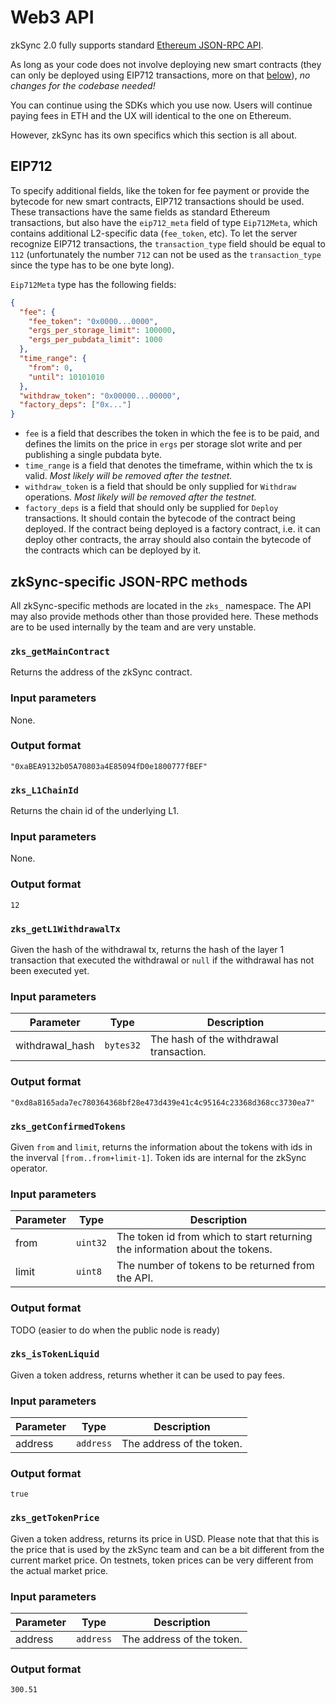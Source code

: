 # Web3 API

zkSync 2.0 fully supports standard [Ethereum JSON-RPC API](https://eth.wiki/json-rpc/API).

As long as your code does not involve deploying new smart contracts (they can only be deployed using EIP712 transactions, more on that [below](#eip712)), _no changes for the codebase needed!_

You can continue using the SDKs which you use now. Users will continue paying fees in ETH and the UX will identical to the one on Ethereum.

However, zkSync has its own specifics which this section is all about.

## EIP712

To specify additional fields, like the token for fee payment or provide the bytecode for new smart contracts, EIP712 transactions should be used. These transactions have the same fields as standard Ethereum transactions, but also have the `eip712_meta` field of type `Eip712Meta`, which contains additional L2-specific data (`fee_token`, etc). To let the server recognize EIP712 transactions, the `transaction_type` field should be equal to `112` (unfortunately the number `712` can not be used as the `transaction_type` since the type has to be one byte long).

`Eip712Meta` type has the following fields:

```json
{
  "fee": {
    "fee_token": "0x0000...0000",
    "ergs_per_storage_limit": 100000,
    "ergs_per_pubdata_limit": 1000
  },
  "time_range": {
    "from": 0,
    "until": 10101010
  },
  "withdraw_token": "0x00000...00000",
  "factory_deps": ["0x..."]
}
```

- `fee` is a field that describes the token in which the fee is to be paid, and defines the limits on the price in `ergs` per storage slot write and per publishing a single pubdata byte.
- `time_range` is a field that denotes the timeframe, within which the tx is valid. _Most likely will be removed after the testnet._
- `withdraw_token` is a field that should be only supplied for `Withdraw` operations. _Most likely will be removed after the testnet._
- `factory_deps` is a field that should only be supplied for `Deploy` transactions. It should contain the bytecode of the contract being deployed. If the contract being deployed is a factory contract, i.e. it can deploy other contracts, the array should also contain the bytecode of the contracts which can be deployed by it.

<!-- TODO: add example -->

## zkSync-specific JSON-RPC methods

All zkSync-specific methods are located in the `zks_` namespace. The API may also provide methods other than those provided here. These methods are to be used internally by the team and are very unstable.

<!-- ### `zks_estimateFee`

Returns the fee for the transaction. The token in which the fee is calculated is returned based on the `fee_token` in the transaction provided.

#### Input parameters

| Parameter | Type          | Description                                                  |
| --------- | ------------- | ------------------------------------------------------------ |
| req       | `CallRequest` | The zkSync transaction for which the fee should be estimated |

#### Output format

```json
{
  "ergs_limit": 100000000,
  "ergs_price_limit": 10000,
  "fee_token": "0xa0b86991c6218b36c1d19d4a2e9eb0ce3606eb48",
  "ergs_per_storage_limit": 100,
  "ergs_per_pubdata_limit": 10
}
``` -->

### `zks_getMainContract`

Returns the address of the zkSync contract.

### Input parameters

None.

### Output format

`"0xaBEA9132b05A70803a4E85094fD0e1800777fBEF"`

### `zks_L1ChainId`

Returns the chain id of the underlying L1.

### Input parameters

None.

### Output format

`12`

### `zks_getL1WithdrawalTx`

Given the hash of the withdrawal tx, returns the hash of the layer 1 transaction that executed the withdrawal or `null` if the withdrawal has not been executed yet.

### Input parameters

| Parameter       | Type   | Description                            |
| --------------- | ------ | -------------------------------------- |
| withdrawal_hash | `bytes32` | The hash of the withdrawal transaction. |

### Output format

`"0xd8a8165ada7ec780364368bf28e473d439e41c4c95164c23368d368cc3730ea7"`

### `zks_getConfirmedTokens`

Given `from` and `limit`, returns the information about the tokens with ids in the inverval `[from..from+limit-1]`. Token ids are internal for the zkSync operator.

### Input parameters

| Parameter | Type  | Description                                                                 |
| --------- | ----- | --------------------------------------------------------------------------- |
| from      | `uint32` | The token id from which to start returning the information about the tokens. |
| limit     | `uint8`  | The number of tokens to be returned from the API.                            |

### Output format

TODO (easier to do when the public node is ready)

### `zks_isTokenLiquid`

Given a token address, returns whether it can be used to pay fees.

### Input parameters

| Parameter | Type   | Description              |
| --------- | ------ | ------------------------ |
| address   | `address` | The address of the token. |

### Output format

`true`

### `zks_getTokenPrice`

Given a token address, returns its price in USD. Please note that that this is the price that is used by the zkSync team and can be a bit different from the current market price. On testnets, token prices can be very different from the actual market price.

### Input parameters

| Parameter | Type   | Description              |
| --------- | ------ | ------------------------ |
| address   | `address` | The address of the token. |

### Output format

`300.51`

<!--

#[rpc(name = "zks_getConfirmedTokens", returns = "Vec<Token>")]
fn get_confirmed_tokens(&self, from: u32, limit: u8) -> BoxFutureResult<Vec<Token>>;

#[rpc(name = "zks_isTokenLiquid", returns = "bool")]
fn is_token_liquid(&self, token_address: Address) -> BoxFutureResult<bool>;

#[rpc(name = "zks_getTokenPrice", returns = "BigDecimal")]
fn get_token_price(&self, token_address: Address) -> BoxFutureResult<BigDecimal>;

#[rpc(name = "zks_setContractDebugInfo", returns = "bool")]
fn set_contract_debug_info(
    &self,
    contract_address: Address,
    info: ContractSourceDebugInfo,
) -> BoxFutureResult<bool>;

#[rpc(name = "zks_getContractDebugInfo", returns = "ContractSourceDebugInfo")]
fn get_contract_debug_info(
    &self,
    contract_address: Address,
) -> BoxFutureResult<Option<ContractSourceDebugInfo>>;

#[rpc(name = "zks_getTransactionTrace", returns = "Option<VmDebugTrace>")]
fn get_transaction_trace(&self, hash: H256) -> BoxFutureResult<Option<VmDebugTrace>>;





Documented:
#[rpc(name = "zks_estimateFee", returns = "Fee")]
fn estimate_fee(&self, req: CallRequest) -> BoxFutureResult<Fee>;

#[rpc(name = "zks_getMainContract", returns = "Address")]
fn get_main_contract(&self) -> BoxFutureResult<Address>;

#[rpc(name = "zks_L1ChainId", returns = "U64")]
fn l1_chain_id(&self) -> Result<U64>;

#[rpc(name = "zks_getL1WithdrawalTx", returns = "Option<H256>")]
fn get_eth_withdrawal_tx(&self, withdrawal_hash: H256) -> BoxFutureResult<Option<H256>>;



Don't want to document (at least for now):

### `zks_getAccountTransactions`

### Input parameters

| Parameter | Type      | Description                                           |
| --------- | --------- | ----------------------------------------------------- |
| address   | `Address` | The address of the account                            |
| before    | `u32`     | The offset from which to start returning transactions |
| limit     | `u8`      | The maximum number of transactions to be returned     |





-->
